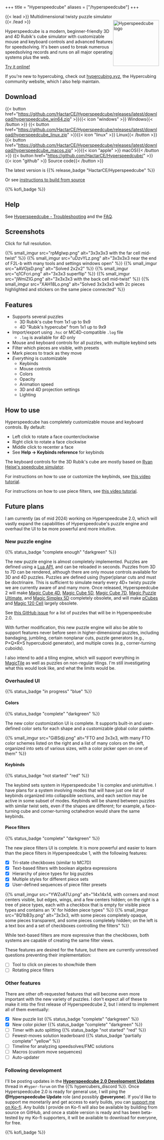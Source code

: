 +++
title = "Hyperspeedcube"
aliases = ["/hyperspeedcube"]
+++

<a href="{{< ref `.` >}}"><img src="https://raw.githubusercontent.com/HactarCE/Hyperspeedcube/main/resources/icon/hyperspeedcube.svg?sanitize=true" alt="Hyperspeedcube logo" width="150" align="right" style="margin: 20px 0px 20px"></a>

{{< lead >}}
Multidimensional twisty puzzle simulator
{{< /lead >}}

Hyperspeedcube is a modern, beginner-friendly 3D and 4D Rubik's cube simulator with customizable mouse and keyboard controls and advanced features for speedsolving. It's been used to break numerous speedsolving records and runs on all major operating systems plus the web.

<!--more-->

[Try it online!](https://hypercubing.xyz/hyperspeedcube/)

If you're new to hypercubing, check out [hypercubing.xyz](https://hypercubing.xyz/), the Hypercubing community website, which I also help maintain.

## Download

{{< button href="https://github.com/HactarCE/Hyperspeedcube/releases/latest/download/hyperspeedcube_win64.zip" >}}{{< icon "windows" >}} Windows{{< /button >}}
{{< button href="https://github.com/HactarCE/Hyperspeedcube/releases/latest/download/hyperspeedcube_linux.zip" >}}{{< icon "linux" >}} Linux{{< /button >}}
{{< button href="https://github.com/HactarCE/Hyperspeedcube/releases/latest/download/hyperspeedcube_macos.zip" >}}{{< icon "apple" >}} macOS{{< /button >}}
{{< button href="https://github.com/HactarCE/Hyperspeedcube/" >}}{{< icon "github" >}} Source code{{< /button >}}

The latest version is {{% release_badge "HactarCE/Hyperspeedcube" %}}

Or see [instructions to build from source](https://github.com/HactarCE/Hyperspeedcube/blob/main/BUILDING.md)

{{% kofi_badge %}}

## Help

See [Hyperspeedcube - Troubleshooting](https://hypercubing.xyz/software/hyperspeedcube/#troubleshooting) and the [FAQ](https://hypercubing.xyz/faq/#hyperspeedcube).

## Screenshots

Click for full resolution.

{{% small_imgur src="rpMgIwp.png" alt="3x3x3x3 with the far cell mid-twist" %}}
{{% small_imgur src="uDzvYLz.png" alt="3x3x3x3 near the end of F2L-b with many tools and settings windows open" %}}
{{% small_imgur src="aAVOjsD.png" alt="Solved 2x2x2" %}}
{{% small_imgur src="q1CFcri.png" alt="3x3x3 superflip" %}}
{{% small_imgur src="jWmiZIG.png" alt="3x3x3x3 with the back cell mid-twist" %}}
{{% small_imgur src="XAH18Lo.png" alt="Solved 3x3x3x3 with 2c pieces highlighted and stickers on the same piece connected" %}}

## Features

- Supports several puzzles
  - 3D Rubik's cube from 1x1 up to 9x9
  - 4D "Rubik's hypercube" from 1x1 up to 9x9
- Import/export using `.hsc` or MC4D-compatible `.log` file
  - `.log` is available for 4D only
- Mouse and keyboard controls for all puzzles, with multiple keybind sets
- Filter which pieces are visible, with presets
- Mark pieces to track as they move
- _Everything_ is customizable
  - Keybinds
  - Mouse controls
  - Colors
  - Opacity
  - Animation speed
  - 3D and 4D projection settings
  - Lighting

## How to use

Hyperspeedcube has completely customizable mouse and keyboard controls. By default:

- Left click to rotate a face counterclockwise
- Right click to rotate a face clockwise
- Middle click to recenter a face
- See **Help → Keybinds reference** for keybinds

The keyboard controls for the 3D Rubik's cube are mostly based on [Ryan Heise's speedcube simulator](https://www.ryanheise.com/cube/speed.html).

For instructions on how to use or customize the keybinds, see [this video tutorial](https://youtube.com/watch?v=yRt5DVqjnEo&list=PLBQ7ltR88PRv9Rmrv7iRhupGaazEPWZi5&index=3).

For instructions on how to use piece filters, see [this video tutorial](https://youtube.com/watch?v=LAYXy5mh3FI&list=PLBQ7ltR88PRv9Rmrv7iRhupGaazEPWZi5&index=2).

## Future plans

I am currently (as of mid 2024) working on Hyperspeedcube 2.0, which will vastly expand the capabilities of Hyperspeedcube's puzzle engine and overhaul the UI to be more powerful and more intuitive.

### New puzzle engine

{{% status_badge "complete enough" "darkgreen" %}}

The new puzzle engine is almost completely implemented. Puzzles are defined using a [Lua API](https://dev.hypercubing.xyz/hsc/puzzle-dev/), and can be reloaded in seconds. Puzzles from 3D to 7D can be rendered, although there are only mouse controls available for 3D and 4D puzzles. Puzzles are defined using (hyper)planar cuts and must be doctrinaire. This is sufficient to simulate nearly every 4D+ twisty puzzle we are currently aware of and many more. Once released, Hyperspeedcube 2 will make [Magic Cube 4D](https://superliminal.com/cube/), [Magic Cube 5D](https://www.gravitation3d.com/magiccube5d/), [Magic Cube 7D](https://superliminal.com/andrey/mc7d/), [Magic Puzzle Ultimate](https://superliminal.com/andrey/mpu/), and [Magic Simplex 5D](https://superliminal.com/andrey/ms5d/) completely obsolete, and will make [pCubes](https://twistypuzzles.com/forum/viewtopic.php?t=27054) and [Magic 120 Cell](http://www.gravitation3d.com/magic120cell/index.html) largely obsolete.

See [this GitHub issue](https://github.com/HactarCE/Hyperspeedcube/issues/55) for a list of puzzles that will be in Hyperspeedcube 2.0.

With further modification, this new puzzle engine will also be able to support features never before seen in higher-dimensional puzzles, including bandaging, jumbling, certain nonplanar cuts, puzzle generators (e.g., P×Q×R×S hypercuboid generator), and multiple cores (e.g., corner-turning cuboids).

I also intend to add a tiling engine, which will support everything in [MagicTile](http://roice3.org/magictile/) as well as puzzles on non-regular tilings. I'm still investigating what this would look like, and what the limits would be.

### Overhauled UI

{{% status_badge "in progress" "blue" %}}

#### Colors

{{% status_badge "complete" "darkgreen" %}}

The new color customization UI is complete. It supports built-in and user-defined color sets for each shape and a customizable global color palette.

{{% small_imgur src="Gi8Sdji.png" alt="FTO and 3x3x3, with many FTO color schemes listed on the right and a list of many colors on the left, organized into sets of various sizes, with a color picker open on one of them" %}}

#### Keybinds

{{% status_badge "not started" "red" %}}

The keybind sets system in Hyperspeedcube 1 is complex and unintuitive. I have plans for a system involving modes that will have just one list of keybinds organized into collapsible sections, and each section may be active in some subset of modes. Keybinds will be shared between puzzles with similar twist sets, even if the shapes are different; for example, a face-turning cube and corner-turning octahedron would share the same keybinds.

#### Piece filters

{{% status_badge "complete" "darkgreen" %}}

The new piece filters UI is complete. It is more powerful and easier to learn than the piece filters in Hyperspeedcube 1, with the following features:

- [x] Tri-state checkboxes (similar to MC7D)
- [x] Text-based filters with boolean algebra expressions
- [x] Hierarchy of piece types for big puzzles
- [x] Multiple styles for different piece sets
- [x] User-defined sequences of piece filter presets

{{% small_imgur src="YWZoATU.png" alt="14x14x14, with corners and most centers visible, but edges, wings, and a few centers hidden; on the right is a tree of piece types, each with a checkbox that is empty for visible piece types and contains an 'X' for hidden piece types" %}}
{{% small_imgur src="8Q1bB3y.png" alt="3x3x3, with some pieces completely opaque, some pieces transparent, and some pieces completely hidden; on the left is a text box and a set of checkboxes controlling the filters" %}}

While text-based filters are more expressive than the checkboxes, both systems are capable of creating the same filter views.

These features are desired for the future, but there are currently unresolved questions preventing their implementation:

- [ ] Tool to click on pieces to show/hide them
- [ ] Rotating piece filters

### Other features

There are other oft-requested features that will become even more important with the new variety of puzzles. I don't expect all of these to make it into the first release of Hyperspeedcube 2, but I intend to implement all of them eventually:

- [x] New puzzle list {{% status_badge "complete" "darkgreen" %}}
- [x] New color picker {{% status_badge "complete" "darkgreen" %}}
- [ ] Timer with auto splitting {{% status_badge "not started" "red" %}}
- [ ] Fewest-moves solution leaderboard {{% status_badge "partially complete" "yellow" %}}
- [ ] Timeline for analyzing speedsolves/FMC solutions
- [ ] Macros (custom move sequences)
- [ ] Auto-updater

### Following development

I'll be posting updates in the [**Hyperspeedcube 2.0 Development Updates**][hsc-updates-thread] thread in `#hyper-forum` on the {{% hypercubers_discord %}}. Once Hyperspeedcube 2.0 is ready for general use, I will ping the **@Hyperspeedcube Update** role (and possibly **@everyone**). If you'd like to support me monetarily and get access to early builds, you can [support me on Ko-fi](https://ko-fi.com/C0C2UG3S8). Any builds I provide on Ko-fi will also be available by building from source on GitHub, and once a stable version is ready and has been beta-tested by my Ko-fi supporters, it will be available to download for everyone, for free.

{{% kofi_badge %}}

[hsc-updates-thread]: https://discord.com/channels/852389089268858922/1096955261719162910
